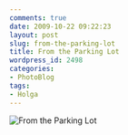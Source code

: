 ```yaml
---
comments: true
date: 2009-10-22 09:22:23
layout: post
slug: from-the-parking-lot
title: From the Parking Lot
wordpress_id: 2498
categories:
- PhotoBlog
tags:
- Holga
---
```


![From the Parking Lot](http://ryanfitzer.com/main/wp-content/uploads/2009/10/crossed-4.jpg)
